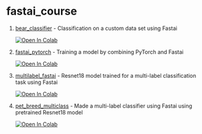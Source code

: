 # fastai_course

1. [bear_classifier](https://github.com/bipinKrishnan/fastai_course/blob/master/bear_classifier.ipynb) - Classification on a custom data set using Fastai

   [![Open In Colab](https://colab.research.google.com/assets/colab-badge.svg)](https://colab.research.google.com/github/bipinKrishnan/fastai_course/blob/master/bear_classifier.ipynb)     

2. [fastai_pytorch](https://github.com/bipinKrishnan/fastai_course/blob/master/fastai_pytorch.ipynb) - Training a model by combining PyTorch and Fastai

   [![Open In Colab](https://colab.research.google.com/assets/colab-badge.svg)](https://colab.research.google.com/github/bipinKrishnan/fastai_course/blob/master/fastai_pytorch.ipynb) 
   
3. [multilabel_fastai](https://github.com/bipinKrishnan/fastai_course/blob/master/multilabel_fastai.ipynb) - Resnet18 model trained for a multi-label classification task using Fastai

   [![Open In Colab](https://colab.research.google.com/assets/colab-badge.svg)](https://colab.research.google.com/github/bipinKrishnan/fastai_course/blob/master/multilabel_fastai.ipynb)
 
4. [pet_breed_multiclass](https://github.com/bipinKrishnan/fastai_course/blob/master/pet_breed_multiclass.ipynb) - Made a multi-label classifier using Fastai using pretrained Resnet18 model 
 
   [![Open In Colab](https://colab.research.google.com/assets/colab-badge.svg)](https://colab.research.google.com/github/bipinKrishnan/fastai_course/blob/master/pet_breed_multiclass.ipynb)
 
 
   
